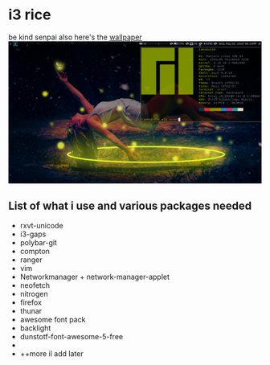 # i3 rice
be kind senpai also here's the [wallpaper](Wallpaper.jpg)
![pic](desktop.png)

## List of what i use and various packages needed
+ rxvt-unicode
+ i3-gaps
+ polybar-git
+ compton
+ ranger
+ vim
+ Networkmanager + network-manager-applet
+ neofetch
+ nitrogen
+ firefox
+ thunar
+ awesome font pack
+ backlight
+ dunstotf-font-awesome-5-free
+
+ ++more il add later
